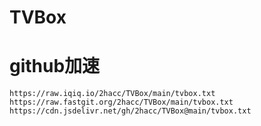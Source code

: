 # TVBox

# github加速

```
https://raw.iqiq.io/2hacc/TVBox/main/tvbox.txt
https://raw.fastgit.org/2hacc/TVBox/main/tvbox.txt
https://cdn.jsdelivr.net/gh/2hacc/TVBox@main/tvbox.txt
```
